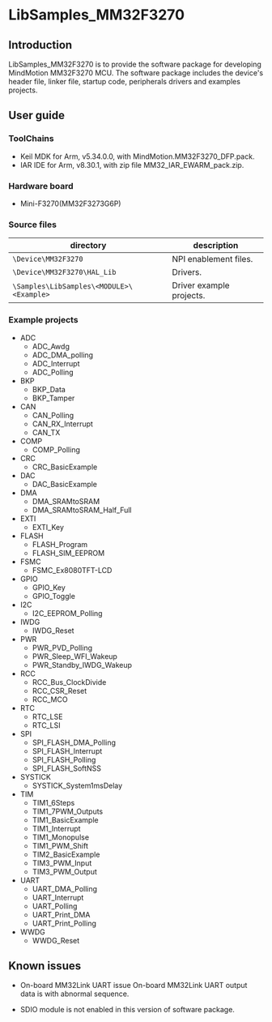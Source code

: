 # LibSamples_MM32F3270

## Introduction

LibSamples_MM32F3270 is to provide the software package for developing MindMotion MM32F3270 MCU. The software package includes the device's header file, linker file, startup code, peripherals drivers and examples projects.

## User guide

### ToolChains

- Keil MDK for Arm, v5.34.0.0, with MindMotion.MM32F3270_DFP.pack.
- IAR IDE for Arm, v8.30.1, with zip file MM32_IAR_EWARM_pack.zip.

### Hardware board

- Mini-F3270(MM32F3273G6P)

### Source files

| directory                                | description              |
| ---------------------------------------- | ------------------------ |
| `\Device\MM32F3270`                      | NPI enablement files.    |
| `\Device\MM32F3270\HAL_Lib`              | Drivers.                 |
| `\Samples\LibSamples\<MODULE>\<Example>` | Driver example projects. |

### Example projects

 - ADC
     - ADC_Awdg
     - ADC_DMA_polling
     - ADC_Interrupt
     - ADC_Polling
 - BKP
     - BKP_Data
     - BKP_Tamper
 - CAN
     - CAN_Polling
     - CAN_RX_Interrupt
     - CAN_TX
 - COMP
     - COMP_Polling
 - CRC
     - CRC_BasicExample
 - DAC
     - DAC_BasicExample
 - DMA
     - DMA_SRAMtoSRAM
     - DMA_SRAMtoSRAM_Half_Full
 - EXTI
     - EXTI_Key
 - FLASH
     - FLASH_Program
     - FLASH_SIM_EEPROM
 - FSMC
     - FSMC_Ex8080TFT-LCD
 - GPIO
     - GPIO_Key
     - GPIO_Toggle
 - I2C
     - I2C_EEPROM_Polling
 - IWDG
     - IWDG_Reset
 - PWR
     - PWR_PVD_Polling
     - PWR_Sleep_WFI_Wakeup
     - PWR_Standby_IWDG_Wakeup
 - RCC
     - RCC_Bus_ClockDivide
     - RCC_CSR_Reset
     - RCC_MCO
 - RTC
     - RTC_LSE
     - RTC_LSI
 - SPI
     - SPI_FLASH_DMA_Polling
     - SPI_FLASH_Interrupt
     - SPI_FLASH_Polling
     - SPI_FLASH_SoftNSS
 - SYSTICK
     - SYSTICK_System1msDelay
 - TIM
     - TIM1_6Steps
     - TIM1_7PWM_Outputs
     - TIM1_BasicExample
     - TIM1_Interrupt
     - TIM1_Monopulse
     - TIM1_PWM_Shift
     - TIM2_BasicExample
     - TIM3_PWM_Input
     - TIM3_PWM_Output
 - UART
     - UART_DMA_Polling
     - UART_Interrupt
     - UART_Polling
     - UART_Print_DMA
     - UART_Print_Polling
 - WWDG
     - WWDG_Reset

## Known issues

- On-board MM32Link UART  issue
    On-board MM32Link UART output data is with abnormal sequence.

- SDIO module is not enabled in this version of software package.
